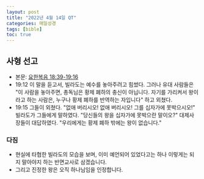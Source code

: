 ```yaml
---
layout: post
title: "2022년 4월 14일 QT"
categories: 매일성경
tags: [bible]
toc: true
---
```


## 사형 선고
- 본문: [요한복음 18:39-19:16](https://www.bskorea.or.kr/bible/korbibReadpage.php?version=SAENEW&book=jhn&chap=18&sec=39&cVersion=&fontSize=15px&fontWeight=normal#focus)
- 19:12 이 말을 듣고서, 빌라도는 예수를 놓아주려고 힘썼다. 그러나 유대 사람들은 "이 사람을 놓아주면, 총독님은 황제 폐하의 충신이 아닙니다. 자기를 가리켜서 왕이라고 하는 사람은, 누구나 황제 폐하를 반역하는 자입니다" 하고 외쳤다.
- 19:15 그들이 외쳤다. "없애 버리시오! 없애 버리시오! 그를 십자가에 못박으시오!" 빌라도가 그들에게 말하였다. "당신들의 왕을 십자가에 못박으란 말이오?" 대제사장들이 대답하였다. "우리에게는 황제 폐하 밖에는 왕이 없습니다."


### 다짐
- 현실에 타협한 빌라도의 모습을 보며, 이미 예언되어 있었다고는 하나 이렇게는 되지 말아야지 하는 반면교사로 삼겠습니다.
- 그리고 진정한 왕은 오직 하나님임을 인정합니다.
